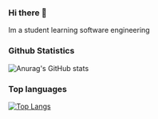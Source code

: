 ### Hi there 👋
Im a student learning software engineering

### Github Statistics
![Anurag's GitHub stats](https://github-readme-stats.vercel.app/api?username=DirkLemmen&show_icons=true&theme=tokyonight)

### Top languages
[![Top Langs](https://github-readme-stats.vercel.app/api/top-langs/?username=DirkLemmen&layout=compact&theme=tokyonight)](https://github.com/DirkLemmen/github-readme-stats)

<!--
**DirkLemmen/DirkLemmen** is a ✨ _special_ ✨ repository because its `README.md` (this file) appears on your GitHub profile.

Here are some ideas to get you started:

- 🔭 I’m currently working on ...
- 🌱 I’m currently learning ...
- 👯 I’m looking to collaborate on ...
- 🤔 I’m looking for help with ...
- 💬 Ask me about ...
- 📫 How to reach me: ...
- 😄 Pronouns: ...
- ⚡ Fun fact: ...
-->
